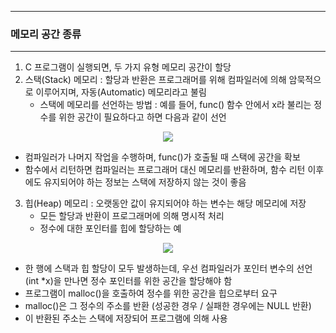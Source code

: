 -----
### 메모리 공간 종류
-----
1. C 프로그램이 실행되면, 두 가지 유형 메모리 공간이 할당
2. 스택(Stack) 메모리 : 할당과 반환은 프로그래머를 위해 컴파일러에 의해 암묵적으로 이루어지며, 자동(Automatic) 메모리라고 불림
   - 스택에 메모리를 선언하는 방법 : 예를 들어, func() 함수 안에서 x라 불리는 정수를 위한 공간이 필요하다고 하면 다음과 같이 선언
<div align="center">
<img src="https://github.com/user-attachments/assets/0cbc2ca3-fd18-4bd7-9801-a25c2c8ec062">
</div>

   - 컴파일러가 나머지 작업을 수행하며, func()가 호출될 때 스택에 공간을 확보
   - 함수에서 리턴하면 컴파일러는 프로그래머 대신 메모리를 반환하며, 함수 리턴 이후에도 유지되어야 하는 정보는 스택에 저장하지 않는 것이 좋음

3. 힙(Heap) 메모리 : 오랫동안 값이 유지되어야 하는 변수는 해당 메모리에 저장
   - 모든 할당과 반환이 프로그래머에 의해 명시적 처리
   - 정수에 대한 포인터를 힙에 할당하는 예
<div align="center">
<img src="https://github.com/user-attachments/assets/c3e645bb-1310-4917-bde9-ba0314ba535f">
</div>

   - 한 행에 스택과 힙 할당이 모두 발생하는데, 우선 컴파일러가 포인터 변수의 선언(int *x)을 만나면 정수 포인터를 위한 공간을 할당해야 함
   - 프로그램이 malloc()을 호출하여 정수를 위한 공간을 힙으로부터 요구
   - malloc()은 그 정수의 주소를 반환 (성공한 경우 / 실패한 경우에는 NULL 반환)
   - 이 반환된 주소는 스택에 저장되어 프로그램에 의해 사용
